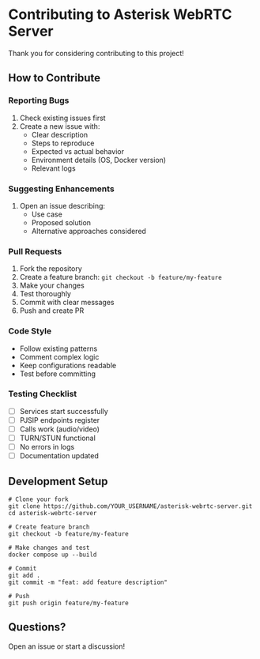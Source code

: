 # Contributing to Asterisk WebRTC Server

Thank you for considering contributing to this project!

## How to Contribute

### Reporting Bugs

1. Check existing issues first
2. Create a new issue with:
   - Clear description
   - Steps to reproduce
   - Expected vs actual behavior
   - Environment details (OS, Docker version)
   - Relevant logs

### Suggesting Enhancements

1. Open an issue describing:
   - Use case
   - Proposed solution
   - Alternative approaches considered

### Pull Requests

1. Fork the repository
2. Create a feature branch: `git checkout -b feature/my-feature`
3. Make your changes
4. Test thoroughly
5. Commit with clear messages
6. Push and create PR

### Code Style

- Follow existing patterns
- Comment complex logic
- Keep configurations readable
- Test before committing

### Testing Checklist

- [ ] Services start successfully
- [ ] PJSIP endpoints register
- [ ] Calls work (audio/video)
- [ ] TURN/STUN functional
- [ ] No errors in logs
- [ ] Documentation updated

## Development Setup

```
# Clone your fork
git clone https://github.com/YOUR_USERNAME/asterisk-webrtc-server.git
cd asterisk-webrtc-server

# Create feature branch
git checkout -b feature/my-feature

# Make changes and test
docker compose up --build

# Commit
git add .
git commit -m "feat: add feature description"

# Push
git push origin feature/my-feature
```

## Questions?

Open an issue or start a discussion!
